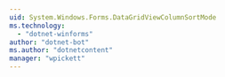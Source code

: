 ```yaml
---
uid: System.Windows.Forms.DataGridViewColumnSortMode
ms.technology: 
  - "dotnet-winforms"
author: "dotnet-bot"
ms.author: "dotnetcontent"
manager: "wpickett"
---
```

